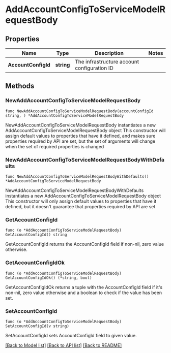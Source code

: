 # AddAccountConfigToServiceModelRequestBody

## Properties

Name | Type | Description | Notes
------------ | ------------- | ------------- | -------------
**AccountConfigId** | **string** | The infrastructure account configuration ID | 

## Methods

### NewAddAccountConfigToServiceModelRequestBody

`func NewAddAccountConfigToServiceModelRequestBody(accountConfigId string, ) *AddAccountConfigToServiceModelRequestBody`

NewAddAccountConfigToServiceModelRequestBody instantiates a new AddAccountConfigToServiceModelRequestBody object
This constructor will assign default values to properties that have it defined,
and makes sure properties required by API are set, but the set of arguments
will change when the set of required properties is changed

### NewAddAccountConfigToServiceModelRequestBodyWithDefaults

`func NewAddAccountConfigToServiceModelRequestBodyWithDefaults() *AddAccountConfigToServiceModelRequestBody`

NewAddAccountConfigToServiceModelRequestBodyWithDefaults instantiates a new AddAccountConfigToServiceModelRequestBody object
This constructor will only assign default values to properties that have it defined,
but it doesn't guarantee that properties required by API are set

### GetAccountConfigId

`func (o *AddAccountConfigToServiceModelRequestBody) GetAccountConfigId() string`

GetAccountConfigId returns the AccountConfigId field if non-nil, zero value otherwise.

### GetAccountConfigIdOk

`func (o *AddAccountConfigToServiceModelRequestBody) GetAccountConfigIdOk() (*string, bool)`

GetAccountConfigIdOk returns a tuple with the AccountConfigId field if it's non-nil, zero value otherwise
and a boolean to check if the value has been set.

### SetAccountConfigId

`func (o *AddAccountConfigToServiceModelRequestBody) SetAccountConfigId(v string)`

SetAccountConfigId sets AccountConfigId field to given value.



[[Back to Model list]](../README.md#documentation-for-models) [[Back to API list]](../README.md#documentation-for-api-endpoints) [[Back to README]](../README.md)


